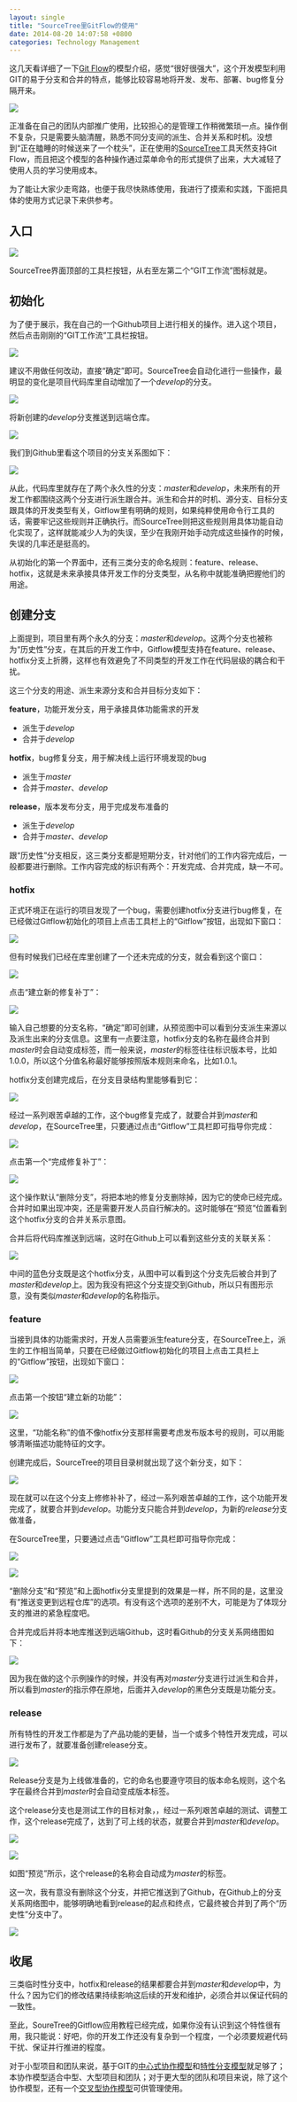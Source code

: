 ```yaml
---
layout: single
title: "SourceTree里GitFlow的使用"
date: 2014-08-20 14:07:58 +0800
categories: Technology Management
---
```


这几天看详细了一下[Git Flow][1]的模型介绍，感觉“很好很强大”，这个开发模型利用GIT的易于分支和合并的特点，能够比较容易地将开发、发布、部署、bug修复分隔开来。

![](http://i.imgur.com/HToPAkV.png)

正准备在自己的团队内部推广使用，比较担心的是管理工作稍微繁琐一点。操作倒不复杂，只是需要头脑清醒，熟悉不同分支间的派生、合并关系和时机。没想到“正在瞌睡的时候送来了一个枕头”，正在使用的[SourceTree][2]工具天然支持Git Flow，而且把这个模型的各种操作通过菜单命令的形式提供了出来，大大减轻了使用人员的学习使用成本。

为了能让大家少走弯路，也便于我尽快熟练使用，我进行了摸索和实践，下面把具体的使用方式记录下来供参考。

<!--more-->

## 入口 ##

![](http://i.imgur.com/4h7uelE.png)

SourceTree界面顶部的工具栏按钮，从右至左第二个“GIT工作流”图标就是。

## 初始化 ##

为了便于展示，我在自己的一个Github项目上进行相关的操作。进入这个项目，然后点击刚刚的“GIT工作流”工具栏按钮。

![](http://i.imgur.com/DexaxaI.png)

建议不用做任何改动，直接“确定”即可。SourceTree会自动化进行一些操作，最明显的变化是项目代码库里自动增加了一个*develop*的分支。

![](http://i.imgur.com/17tTVb0.png)

将新创建的*develop*分支推送到远端仓库。

![](http://i.imgur.com/dEZNRGn.png)

我们到Github里看这个项目的分支关系图如下：

![](http://i.imgur.com/vMQBUHh.png)

从此，代码库里就存在了两个永久性的分支：*master*和*develop*，未来所有的开发工作都围绕这两个分支进行派生跟合并。派生和合并的时机、源分支、目标分支跟具体的开发类型有关，Gitflow里有明确的规则，如果纯粹使用命令行工具的话，需要牢记这些规则并正确执行。而SourceTree则把这些规则用具体功能自动化实现了，这样就能减少人为的失误，至少在我刚开始手动完成这些操作的时候，失误的几率还是挺高的。

从初始化的第一个界面中，还有三类分支的命名规则：feature、release、hotfix，这就是未来承接具体开发工作的分支类型，从名称中就能准确把握他们的用途。

## 创建分支 ##

上面提到，项目里有两个永久的分支：*master*和*develop*。这两个分支也被称为“历史性”分支，在其后的开发工作中，Gitflow模型支持在feature、release、hotfix分支上折腾，这样也有效避免了不同类型的开发工作在代码层级的耦合和干扰。

这三个分支的用途、派生来源分支和合并目标分支如下：

**feature**，功能开发分支，用于承接具体功能需求的开发

 - 派生于*develop*
 - 合并于*develop*

**hotfix**，bug修复分支，用于解决线上运行环境发现的bug

 - 派生于*master*
 - 合并于*master*、*develop*

**release**，版本发布分支，用于完成发布准备的

 - 派生于*develop*
 - 合并于*master*、*develop*

跟“历史性”分支相反，这三类分支都是短期分支，针对他们的工作内容完成后，一般都要进行删除。工作内容完成的标识有两个：开发完成、合并完成，缺一不可。

### hotfix ###

正式环境正在运行的项目发现了一个bug，需要创建hotfix分支进行bug修复，在已经做过Gitflow初始化的项目上点击工具栏上的“Gitflow”按钮，出现如下窗口：

![](http://i.imgur.com/kxUv8Zw.png)

但有时候我们已经在库里创建了一个还未完成的分支，就会看到这个窗口：

![](http://i.imgur.com/qBxGzok.png)

点击“建立新的修复补丁”：

![](http://i.imgur.com/Tc42jkp.png)

输入自己想要的分支名称，“确定”即可创建，从预览图中可以看到分支派生来源以及派生出来的分支信息。这里有一点要注意，hotfix分支的名称在最终合并到*master*时会自动变成标签，而一般来说，*master*的标签往往标识版本号，比如1.0.0，所以这个分值名称最好能够按照版本规则来命名，比如1.0.1。

hotfix分支创建完成后，在分支目录结构里能够看到它：

![](http://i.imgur.com/8r1g04g.png)

经过一系列艰苦卓越的工作，这个bug修复完成了，就要合并到*master*和*develop*，在SourceTree里，只要通过点击“Gitflow”工具栏即可指导你完成：

![](http://i.imgur.com/7ndxlDy.png)

点击第一个“完成修复补丁”：

![](http://i.imgur.com/VcQpvuQ.png)

这个操作默认“删除分支”，将把本地的修复分支删除掉，因为它的使命已经完成。合并时如果出现冲突，还是需要开发人员自行解决的。这时能够在“预览”位置看到这个hotfix分支的合并关系示意图。

合并后将代码库推送到远端，这时在Github上可以看到这些分支的关联关系：

![](http://i.imgur.com/yTfR9Nv.png)

中间的蓝色分支既是这个hotfix分支，从图中可以看到这个分支先后被合并到了*master*和*develop*上。因为我没有把这个分支提交到Github，所以只有图形示意，没有类似*master*和*develop*的名称指示。

### feature ###

当接到具体的功能需求时，开发人员需要派生feature分支，在SourceTree上，派生的工作相当简单，只要在已经做过Gitflow初始化的项目上点击工具栏上的“Gitflow”按钮，出现如下窗口：

![](http://i.imgur.com/kxUv8Zw.png)

点击第一个按钮“建立新的功能”：

![](http://i.imgur.com/tF9WRGW.png)

这里，“功能名称”的值不像hotfix分支那样需要考虑发布版本号的规则，可以用能够清晰描述功能特征的文字。

创建完成后，SourceTree的项目目录树就出现了这个新分支，如下：

![](http://i.imgur.com/c048xXb.png)

现在就可以在这个分支上修修补补了，经过一系列艰苦卓越的工作，这个功能开发完成了，就要合并到*develop*。功能分支只能合并到*develop*，为新的*release*分支做准备，

在SourceTree里，只要通过点击“Gitflow”工具栏即可指导你完成：

![](http://i.imgur.com/24yR5cz.png)

![](http://i.imgur.com/U13kA6q.png)

“删除分支”和“预览”和上面hotfix分支里提到的效果是一样，所不同的是，这里没有“推送变更到远程仓库”的选项。有没有这个选项的差别不大，可能是为了体现分支的推进的紧急程度吧。

合并完成后并将本地库推送到远端Github，这时看Github的分支关系网络图如下：

![](http://i.imgur.com/JMK442h.png)

因为我在做的这个示例操作的时候，并没有再对*master*分支进行过派生和合并，所以看到*master*的指示停在原地，后面并入*develop*的黑色分支既是功能分支。

### release ###

所有特性的开发工作都是为了产品功能的更替，当一个或多个特性开发完成，可以进行发布了，就要准备创建release分支。

![](http://i.imgur.com/P3lXRAe.png)

Release分支是为上线做准备的，它的命名也要遵守项目的版本命名规则，这个名字在最终合并到*master*时会自动变成版本标签。

这个release分支也是测试工作的目标对象，，经过一系列艰苦卓越的测试、调整工作，这个release完成了，达到了可上线的状态，就要合并到*master*和*develop*。

![](http://i.imgur.com/43mp0VS.png)

![](http://i.imgur.com/BkNDCMt.png)

如图“预览”所示，这个release的名称会自动成为*master*的标签。

这一次，我有意没有删除这个分支，并把它推送到了Github，在Github上的分支关系网络图中，能够明确地看到release的起点和终点，它最终被合并到了两个“历史性”分支中了。

![](http://i.imgur.com/pEUVTKJ.png)

## 收尾 ##

三类临时性分支中，hotfix和release的结果都要合并到*master*和*develop*中，为什么？因为它们的修改结果持续影响这后续的开发和维护，必须合并以保证代码的一致性。

至此，SoureTree的Gitflow应用教程已经完成，如果你没有认识到这个特性很有用，我只能说：好吧，你的开发工作还没有复杂到一个程度，一个必须要规避代码干扰、保证并行推进的程度。

对于小型项目和团队来说，基于GIT的[中心式协作模型][3]和[特性分支模型][4]就足够了；本协作模型适合中型、大型项目和团队；对于更大型的团队和项目来说，除了这个协作模型，还有一个[交叉型协作模型][5]可供管理使用。



[1]: /blog/2014/08/09/a-successful-git-branching-model/
[2]: http://www.sourcetreeapp.com/
[3]: /blog/2014/08/12/git-workflows-centralized/
[4]: /blog/2014/08/13/git-workflows-feature-branch/
[5]: /blog/2014/08/14/git-workflow-forking/
